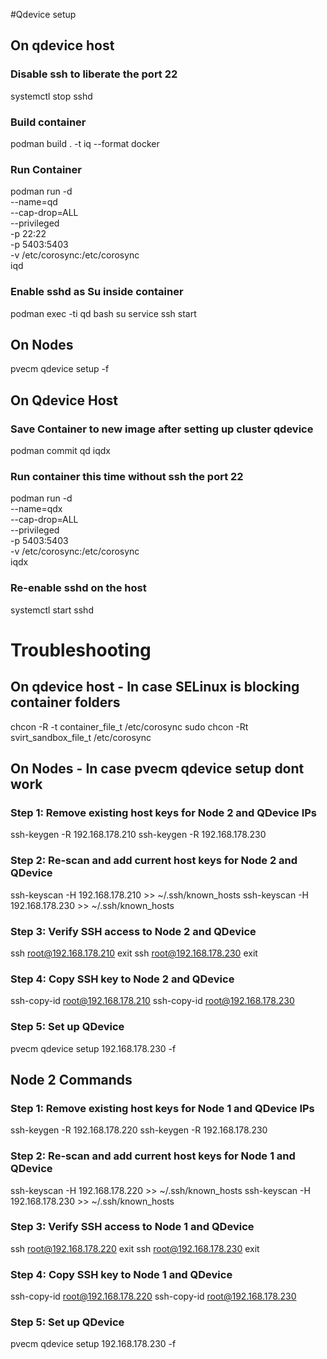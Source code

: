 #Qdevice setup

## On qdevice host
### Disable ssh to liberate the port 22
systemctl stop sshd

### Build container
podman build . -t iq --format docker

### Run Container
podman run -d \
  --name=qd \
  --cap-drop=ALL \
  --privileged \
  -p 22:22 \
  -p 5403:5403 \
  -v /etc/corosync:/etc/corosync \
  iqd

### Enable sshd as Su inside container
podman exec -ti qd bash
su
service ssh start

## On Nodes 
pvecm qdevice setup <IP QDEVICE HOST> -f

## On Qdevice Host
### Save Container to new image after setting up cluster qdevice
podman commit qd iqdx

### Run container this time without ssh the port 22
podman run -d \
  --name=qdx \
  --cap-drop=ALL \
  --privileged \
  -p 5403:5403 \
  -v /etc/corosync:/etc/corosync \
  iqdx

### Re-enable sshd on the host
systemctl start sshd

# Troubleshooting

## On qdevice host - In case SELinux is blocking container folders
chcon -R -t container_file_t /etc/corosync
sudo chcon -Rt svirt_sandbox_file_t /etc/corosync

## On Nodes -  In case pvecm qdevice setup dont work 
### Step 1: Remove existing host keys for Node 2 and QDevice IPs
ssh-keygen -R 192.168.178.210
ssh-keygen -R 192.168.178.230

### Step 2: Re-scan and add current host keys for Node 2 and QDevice
ssh-keyscan -H 192.168.178.210 >> ~/.ssh/known_hosts
ssh-keyscan -H 192.168.178.230 >> ~/.ssh/known_hosts

### Step 3: Verify SSH access to Node 2 and QDevice
ssh root@192.168.178.210
exit
ssh root@192.168.178.230
exit

### Step 4: Copy SSH key to Node 2 and QDevice
ssh-copy-id root@192.168.178.210
ssh-copy-id root@192.168.178.230

### Step 5: Set up QDevice
pvecm qdevice setup 192.168.178.230 -f

## Node 2 Commands

### Step 1: Remove existing host keys for Node 1 and QDevice IPs
ssh-keygen -R 192.168.178.220
ssh-keygen -R 192.168.178.230

### Step 2: Re-scan and add current host keys for Node 1 and QDevice
ssh-keyscan -H 192.168.178.220 >> ~/.ssh/known_hosts
ssh-keyscan -H 192.168.178.230 >> ~/.ssh/known_hosts

### Step 3: Verify SSH access to Node 1 and QDevice
ssh root@192.168.178.220
exit
ssh root@192.168.178.230
exit

### Step 4: Copy SSH key to Node 1 and QDevice
ssh-copy-id root@192.168.178.220
ssh-copy-id root@192.168.178.230

### Step 5: Set up QDevice
pvecm qdevice setup 192.168.178.230 -f



